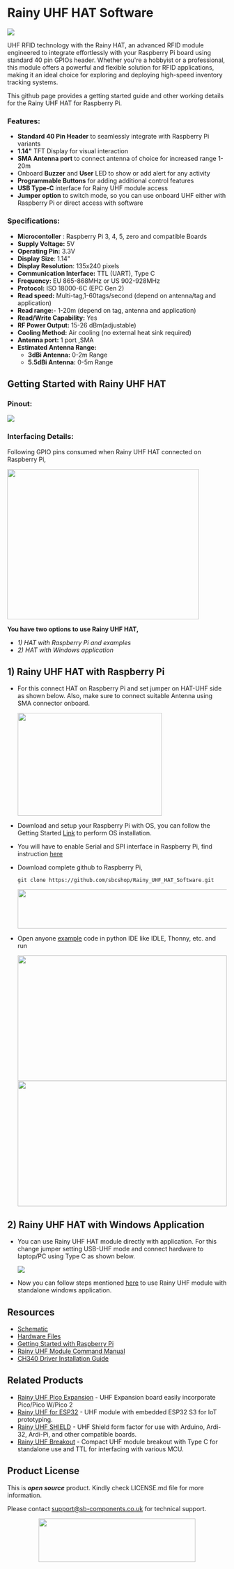 # Rainy UHF HAT Software

<img src="https://github.com/sbcshop/Rainy_UHF_HAT_Software/blob/main/images/FeatureBanner_RainyUHF_HAT.jpg">

UHF RFID technology with the Rainy HAT, an advanced RFID module engineered to integrate effortlessly with your Raspberry Pi board using standard 40 pin GPIOs header. Whether you're a hobbyist or a professional, this module offers a powerful and flexible solution for RFID applications, making it an ideal choice for exploring and deploying high-speed inventory tracking systems.

This github page provides a getting started guide and other working details for the Rainy UHF HAT for Raspberry Pi. 

### Features:
- **Standard 40 Pin Header** to seamlessly integrate with Raspberry Pi variants
- **1.14"** TFT Display for visual interaction
- **SMA Antenna port** to connect antenna of choice for increased range 1-20m
- Onboard **Buzzer** and **User** LED to show or add alert for any activity
- **Programmable Buttons** for adding additional control features
- **USB Type-C** interface for Rainy UHF module access
- **Jumper option** to switch mode, so you can use onboard UHF either with Raspberry Pi or direct access with software
 
### Specifications:
- **Microcontoller**  : Raspberry Pi 3, 4, 5, zero and compatible Boards
- **Supply Voltage:** 5V
- **Operating Pin:** 3.3V
- **Display Size**: 1.14"
- **Display Resolution**: 135x240 pixels
- **Communication Interface:** TTL (UART), Type C
- **Frequency:** EU 865-868MHz or US 902-928MHz
- **Protocol:** ISO 18000-6C (EPC Gen 2)
- **Read speed:** Multi-tag,1-60tags/second (depend on antenna/tag and application)
- **Read range:**- 1-20m (depend on tag, antenna and application)
- **Read/Write Capability:** Yes
- **RF Power Output:** 15-26 dBm(adjustable)
- **Cooling Method:** Air cooling (no external heat sink required)
- **Antenna port:** 1 port ,SMA
- **Estimated Antenna Range:** 
     - **3dBi Antenna:** 0-2m Range
     - **5.5dBi Antenna:** 0-5m Range
       
## Getting Started with Rainy UHF HAT
### Pinout:
<img src="https://github.com/sbcshop/Rainy_UHF_HAT_Software/blob/main/images/Rainy_UHF_HAT_Pinouts.jpg" width="" height=""> 

### Interfacing Details:
Following GPIO pins consumed when Rainy UHF HAT connected on Raspberry Pi,

<img src="https://github.com/sbcshop/Rainy_UHF_HAT_Software/blob/main/images/interfacing_info.png" width="440" height="345"> 

**You have two options to use Rainy UHF HAT,**
- _1) HAT with Raspberry Pi and examples_
- _2) HAT with Windows application_

## 1) Rainy UHF HAT with Raspberry Pi
 - For this connect HAT on Raspberry Pi and set jumper on HAT-UHF side as shown below. Also, make sure to connect suitable Antenna using SMA connector onboard.

   <img src="https://github.com/sbcshop/Rainy_UHF_HAT_Software/blob/main/images/RainUHFHAT_withPI.png" width="331" height="236">

 * Download and setup your Raspberry Pi with OS, you can follow the Getting Started [Link](https://www.raspberrypi.com/documentation/computers/getting-started.html) to perform OS installation.
 * You will have to enable Serial and SPI interface in Raspberry Pi, find instruction [here](https://github.com/sbcshop/Pitalk_4G_HAT_Software/blob/main/Documents/Serial%20Interface%20Enable%20RPi.pdf) 
 * Download complete github to Raspberry Pi,
   ```
   git clone https://github.com/sbcshop/Rainy_UHF_HAT_Software.git
   ```
    <img src="https://github.com/sbcshop/Rainy_UHF_HAT_Software/blob/main/images/git_download.jpg" width="490" height="90">

 * Open anyone [example](https://github.com/sbcshop/Rainy_UHF_HAT_Software/tree/main/examples) code in python IDE like IDLE, Thonny, etc. and run

    <img src="https://github.com/sbcshop/Rainy_UHF_HAT_Software/blob/main/images/run_examples.png" width="480" height="288">

    <img src="https://github.com/sbcshop/Rainy_UHF_HAT_Software/blob/main/images/output.png" width="480" height="288">

## 2) Rainy UHF HAT with Windows Application
  * You can use Rainy UHF HAT module directly with application. For this change jumper setting USB-UHF mode and connect hardware to laptop/PC using Type C as shown below.
    
    <img src="https://github.com/sbcshop/Rainy_UHF_HAT_Software/blob/main/images/RainyUHFHAT_withApp.png" width="" height="">
  
  * Now you can follow steps mentioned [here](https://github.com/sbcshop/Rainy_UHF_Breakout_Software#rainy-uhf-breakout-standalone) to use Rainy UHF module with standalone windows application.

## Resources
  * [Schematic](https://github.com/sbcshop/Rainy_UHF_HAT_Hardware/blob/main/Design%20Data/Rainy%20UHF%20HAT%20SCH.%20PDF.pdf)
  * [Hardware Files](https://github.com/sbcshop/Rainy_UHF_HAT_Hardware)
  * [Getting Started with Raspberry Pi](https://www.raspberrypi.com/documentation/computers/getting-started.html)
  * [Rainy UHF Module Command Manual](https://github.com/sbcshop/Rainy_UHF_Breakout_Software/blob/main/Document/Rainy%20UHF%20Module%20Command%20Manual.pdf)
  * [CH340 Driver Installation Guide](https://github.com/sbcshop/NFC_Module/blob/main/documents/CH340%20Driver%20installation%20steps.pdf)


## Related Products
  * [Rainy UHF Pico Expansion](https://shop.sb-components.co.uk/products/rainypi-uhf-based-on-pico-complete-kit) -  UHF Expansion board easily incorporate Pico/Pico W/Pico 2
  * [Rainy UHF for ESP32](https://shop.sb-components.co.uk/products/rainyfi-uhf-for-esp32-complete-board-kit) - UHF module with embedded ESP32 S3 for IoT prototyping.
  * [Rainy UHF SHIELD](https://shop.sb-components.co.uk/products/rainy-shield-for-arduino-board-complete-kit) - UHF Shield form factor for use with Arduino, Ardi-32, Ardi-Pi, and other compatible boards.
  * [Rainy UHF Breakout](https://shop.sb-components.co.uk/products/rainy-uhf-breakout-complete-kit) - Compact UHF module breakout with Type C for standalone use and TTL for interfacing with various MCU.

## Product License

This is ***open source*** product. Kindly check LICENSE.md file for more information.

Please contact support@sb-components.co.uk for technical support.
<p align="center">
  <img width="360" height="100" src="https://cdn.shopify.com/s/files/1/1217/2104/files/Logo_sb_component_3.png?v=1666086771&width=300">
</p>
